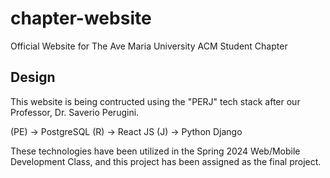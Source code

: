 # chapter-website
Official Website for The Ave Maria University ACM Student Chapter

## Design
This website is being contructed using the "PERJ" tech stack after our Professor, Dr. Saverio Perugini. 

(PE) -> PostgreSQL
(R) -> React JS
(J) -> Python Django

These technologies have been utilized in the Spring 2024 Web/Mobile Development Class, and this project has been assigned as the final project.
